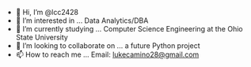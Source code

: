 - 👋 Hi, I’m @lcc2428
- 👀 I’m interested in ... Data Analytics/DBA
- 🌱 I’m currently studying ... Computer Science Engineering at the Ohio State University
- 💞️ I’m looking to collaborate on ... a future Python project
- 📫 How to reach me ... Email: lukecamino28@gmail.com

<!---
lcc2428/lcc2428 is a ✨ special ✨ repository because its `README.md` (this file) appears on your GitHub profile.
You can click the Preview link to take a look at your changes.
--->
